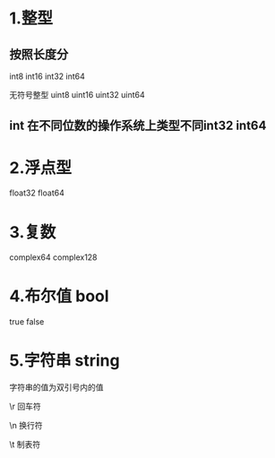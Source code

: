 # 1.整型

## 按照长度分
int8 int16 int32 int64

无符号整型
uint8 uint16 uint32 uint64

## int 在不同位数的操作系统上类型不同int32  int64

# 2.浮点型
float32 float64

# 3.复数
complex64 complex128

# 4.布尔值 bool
true false

# 5.字符串 string

字符串的值为双引号内的值

\r 回车符

\n 换行符

\t 制表符

